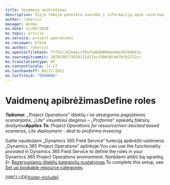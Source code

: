 ```yaml
---
title: Vaidmenų apibrėžimas
description: Šioje temoje pateikta nuoroda į informaciją apie rezervuojamų išteklių kategorijų nustatymą.
author: ruhercul
manager: Annbe
ms.date: 11/05/2020
ms.topic: article
ms.service: project-operations
ms.reviewer: kfend
ms.author: ruhercul
ms.openlocfilehash: fff52c142e4ac1f01fe86808094e94e3974db53a
ms.sourcegitcommit: 3d78338773929121d17ec3386f6cb67bfb2272cc
ms.translationtype: HT
ms.contentlocale: lt-LT
ms.lasthandoff: 04/27/2021
ms.locfileid: "5950004"
---
```

# <a name="define-roles"></a><span data-ttu-id="dd302-103">Vaidmenų apibrėžimas</span><span class="sxs-lookup"><span data-stu-id="dd302-103">Define roles</span></span>

<span data-ttu-id="dd302-104">_**Taikoma:** „Project Operations“ išteklių / ne atsargomis pagrįstiems scenarijams, „Lite“ visuotiniui diegimui – „Proforma“ sąskaitų faktūrų išrašymui_</span><span class="sxs-lookup"><span data-stu-id="dd302-104">_**Applies To:** Project Operations for resource/non-stocked based scenarios, Lite deployment - deal to proforma invoicing_</span></span>

<span data-ttu-id="dd302-105">Galite naudodami „Dynamics 365 Field Service“ funkciją apibrėžti vaidmenis „Dynamics 365 Project Operations“ aplinkoje.</span><span class="sxs-lookup"><span data-stu-id="dd302-105">You can use the functionality provided in Dynamics 365 Field Service to define the roles in your Dynamics 365 Project Operations environment.</span></span> <span data-ttu-id="dd302-106">Norėdami atlikti šią sąranką, žr. [Rezervuojamų išteklių kategorijų nustatymas](/dynamics365/field-service/set-up-bookable-resource-categories).</span><span class="sxs-lookup"><span data-stu-id="dd302-106">To complete this setup, see [Set up bookable resource categories](/dynamics365/field-service/set-up-bookable-resource-categories).</span></span>


[!INCLUDE[footer-include](../includes/footer-banner.md)]